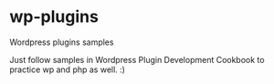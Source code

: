 # wp-plugins
Wordpress plugins samples

Just follow samples in Wordpress Plugin Development Cookbook to practice wp and php as well. :)
